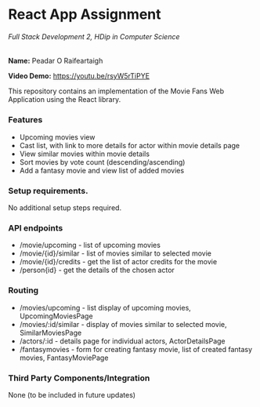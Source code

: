 # React App Assignment

###### Full Stack Development 2, HDip in Computer Science

__Name:__ Peadar O Raifeartaigh

__Video Demo:__ https://youtu.be/rsyW5rTiPYE

This repository contains an implementation of the Movie Fans Web Application using the React library. 

### Features

+ Upcoming movies view
+ Cast list, with link to more details for actor within movie details page
+ View similar movies within movie details
+ Sort movies by vote count (descending/ascending)
+ Add a fantasy movie and view list of added movies

### Setup requirements.

No additional setup steps required.

### API endpoints

   + /movie/upcoming - list of upcoming movies
   + /movie/{id}/similar - list of movies similar to selected movie
   + /movie/{id}/credits - get the list of actor credits for the movie
   + /person{id} - get the details of the chosen actor


### Routing

+ /movies/upcoming - list display of upcoming movies, UpcomingMoviesPage
+ /movies/:id/similar - display of movies similar to selected movie, SimilarMoviesPage
+ /actors/:id - details page for individual actors, ActorDetailsPage
+ /fantasymovies - form for creating fantasy movie, list of created fantasy movies, FantasyMoviePage 


### Third Party Components/Integration

None (to be included in future updates)